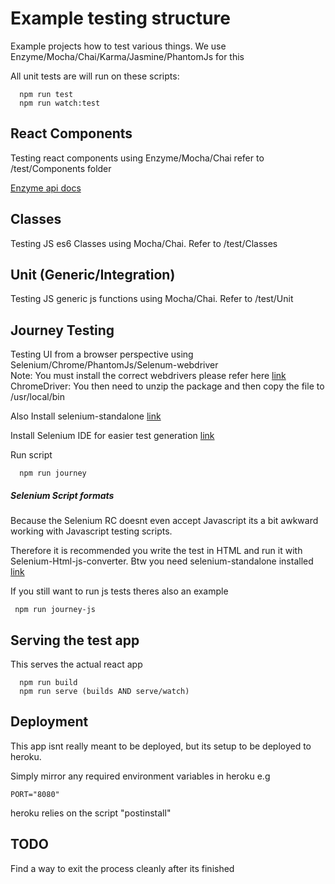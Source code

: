 # Example testing structure

Example projects how to test various things. We use Enzyme/Mocha/Chai/Karma/Jasmine/PhantomJs for this

All unit tests are will run on these scripts:

```
  npm run test
  npm run watch:test
```

## React Components

Testing react components using Enzyme/Mocha/Chai refer to /test/Components folder

[Enzyme api docs](http://airbnb.io/enzyme/docs/api/index.html)

## Classes

Testing JS es6 Classes using Mocha/Chai. Refer to /test/Classes

## Unit (Generic/Integration)

Testing JS generic js functions using Mocha/Chai. Refer to /test/Unit

## Journey Testing

Testing UI from a browser perspective using Selenium/Chrome/PhantomJs/Selenum-webdriver  
Note: You must install the correct webdrivers please refer here [link](https://github.com/SeleniumHQ/selenium/tree/master/javascript/node/selenium-webdriver)  
ChromeDriver: You then need to unzip the package and then copy the file to /usr/local/bin

Also Install selenium-standalone [link](https://www.npmjs.com/package/selenium-standalone)

Install Selenium IDE for easier test generation [link](https://addons.mozilla.org/en-US/firefox/addon/selenium-ide/)

Run script

```
  npm run journey
```

##### Selenium Script formats

Because the Selenium RC doesnt even accept Javascript its a bit awkward working with Javascript testing scripts.

Therefore it is recommended you write the test in HTML and run it with Selenium-Html-js-converter. Btw you need selenium-standalone installed
[link](https://www.npmjs.com/package/selenium-html-js-converter)  

If you still want to run js tests theres also an example

```
 npm run journey-js
```

## Serving the test app

This serves the actual react app

```
  npm run build
  npm run serve (builds AND serve/watch)
```

## Deployment

This app isnt really meant to be deployed, but its setup to be deployed to heroku.

Simply mirror any required environment variables in heroku e.g

```
PORT="8080"
```

heroku relies on the script "postinstall"

## TODO

Find a way to exit the process cleanly after its finished

